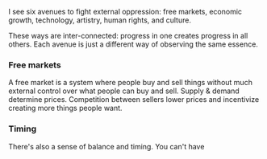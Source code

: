 I see six avenues to fight external oppression: free markets, economic growth, technology, artistry, human rights, and culture. 

These ways are inter-connected: progress in one creates progress in all others. Each avenue is just a different way of observing the same essence.

### Free markets

A free market is a system where people buy and sell things without much external control over what people can buy and sell. Supply & demand determine prices. Competition between sellers lower prices and incentivize creating more things people want.



### Timing
There's also a sense of balance and timing. You can't have 


